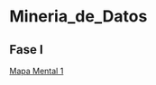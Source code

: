 # Mineria_de_Datos

## Fase I
[Mapa Mental 1](https://github.com/XimenaCS/Mineria_de_Datos/blob/main/MapaMental_1_1850231.pdf)
